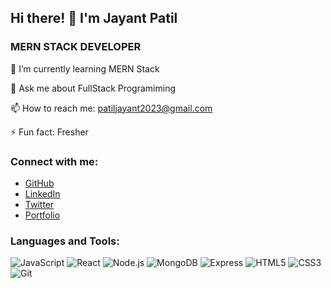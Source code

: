 ## Hi there! 👋 I'm Jayant Patil

### MERN STACK DEVELOPER

🌱 I’m currently learning MERN Stack

💬 Ask me about FullStack Programiming

📫 How to reach me: patiljayant2023@gmail.com

⚡ Fun fact: Fresher

### Connect with me:
- [GitHub](https://github.com/jayantpatil01)
- [LinkedIn](https://linkedin.com/in/jayantpatil01)
- [Twitter](https://twitter.com/jayantpatil01)
- [Portfolio](https://jayantpatil-portfolio.netlify.app/)

### Languages and Tools:
![JavaScript](https://img.shields.io/badge/-JavaScript-05122A?style=flat&logo=javascript)
![React](https://img.shields.io/badge/-React-05122A?style=flat&logo=react)
![Node.js](https://img.shields.io/badge/-Node.js-05122A?style=flat&logo=node.js)
![MongoDB](https://img.shields.io/badge/-MongoDB-05122A?style=flat&logo=mongodb)
![Express](https://img.shields.io/badge/-Express-05122A?style=flat&logo=express)
![HTML5](https://img.shields.io/badge/-HTML5-05122A?style=flat&logo=html5)
![CSS3](https://img.shields.io/badge/-CSS3-05122A?style=flat&logo=css3)
![Git](https://img.shields.io/badge/-Git-05122A?style=flat&logo=git)
